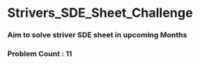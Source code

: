 # Strivers_SDE_Sheet_Challenge

### Aim to solve striver SDE sheet in upcoming Months 
### Problem Count : 11
